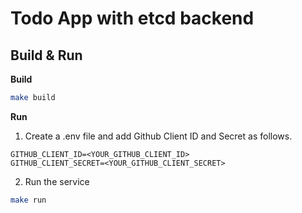 # Todo App with etcd backend 

## Build & Run

**Build**
``` bash
make build
```

**Run**

1. Create a .env file and add Github Client ID and Secret as follows.
```
GITHUB_CLIENT_ID=<YOUR_GITHUB_CLIENT_ID>
GITHUB_CLIENT_SECRET=<YOUR_GITHUB_CLIENT_SECRET>
```

2. Run the service
``` bash 
make run
```

